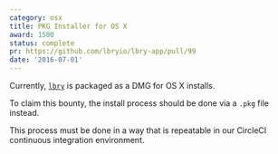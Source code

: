 ```yaml
---
category: osx
title: PKG Installer for OS X
award: 1500
status: complete
pr: https://github.com/lbryio/lbry-app/pull/99
date: '2016-07-01'
---
```


Currently, [`lbry`](https://github.com/lbryio/lbry) is packaged as a DMG for OS X installs.

To claim this bounty, the install process should be done via a `.pkg` file instead.

This process must be done in a way that is repeatable in our CircleCI continuous integration environment.
